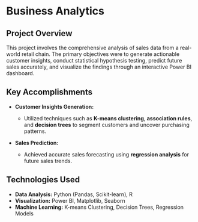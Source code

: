 # Business Analytics

## Project Overview

This project involves the comprehensive analysis of sales data from a real-world retail chain. The primary objectives were to generate actionable customer insights, conduct statistical hypothesis testing, predict future sales accurately, and visualize the findings through an interactive Power BI dashboard.

## Key Accomplishments

- **Customer Insights Generation:**
  - Utilized techniques such as **K-means clustering**, **association rules**, and **decision trees** to segment customers and uncover purchasing patterns.
  
- **Sales Prediction:**
  - Achieved accurate sales forecasting using **regression analysis** for future sales trends.

## Technologies Used

- **Data Analysis:** Python (Pandas, Scikit-learn), R
- **Visualization:** Power BI, Matplotlib, Seaborn
- **Machine Learning:** K-means Clustering, Decision Trees, Regression Models




